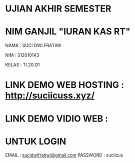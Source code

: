 # UJIAN AKHIR SEMESTER
# NIM GANJIL "IURAN KAS RT"
NAMA  : SUCI DWI FRATIWI

NIM   : 312010143

KELAS : TI.20.D1

# LINK DEMO WEB HOSTING : http://suciicuss.xyz/
# LINK DEMO VIDIO WEB :

# UNTUK LOGIN 
EMAIL : sucidwifratiwi@gmail.com
PASSWORD : suciicus

